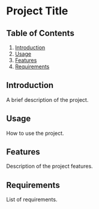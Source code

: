 # Project Title

## Table of Contents

1. [Introduction](#introduction)
2. [Usage](#usage)
3. [Features](#features)
4. [Requirements](#requirements)

## Introduction

A brief description of the project.

## Usage

How to use the project.

## Features

Description of the project features.

## Requirements

List of requirements.

